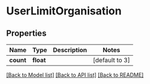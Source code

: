 # UserLimitOrganisation

## Properties
Name | Type | Description | Notes
------------ | ------------- | ------------- | -------------
**count** | **float** |  | [default to 3]

[[Back to Model list]](../README.md#documentation-for-models) [[Back to API list]](../README.md#documentation-for-api-endpoints) [[Back to README]](../README.md)


